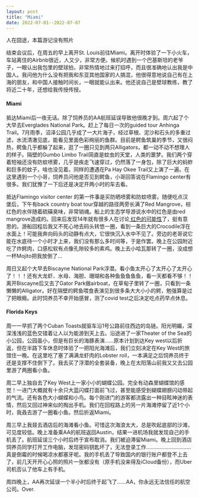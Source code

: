 ```yaml
---
layout: post
title: "Miami"
date: 2022-07-01--2022-07-07
---
```


<div class="post">
<p>人在囧途，本篇游记没有照片</p>

<p>结束会议后，在周五的早上离开St. Louis前往Miami。离开时体验了一下小火车，车站离住的Airbnb很近，人又少，非常方便。候机时遇到一个巴基斯坦的老爷子，一眼认出我包里的壁球拍，非常热情地过来打招呼，而且很准确地认出我是中国人。我问他为什么没有把我和东亚其他国家的人搞混，他很得意地说自己有在上海的朋友，和中国人接触时间长，一眼就能认出来。他还说自己是壁球教练，教了将近二十年，还想给我传授传授。</p>

<h4>Miami</h4>
<p>抵达Miami后一夜无话。除了饲养员的AA航班延误导致他很晚才到。周六起了个大早去Everglades National Park。赶上了每日一次的guided tour Anhinga Trail。7月雨季，沼泽公园几乎成了一大片海子，经过草根、泥沙和石头的多重过滤，水流清澈见底，能看见里面色彩绚丽的鱼群。目前是鳄鱼筑巢的季节，又很闷热，鳄鱼几乎都躲了起来，逛了一圈只见到两只Alligators，都一动不动不想理人的样子。隔壁的Gumbo Limbo Trail简直是蚊虫的天堂，人类的噩梦。我们两个穿着短袖还没有防蚊喷雾，几乎是疾走飞速穿过，仍然落了一身包，除了巨大的蚂蚱和巨多的蚊子，啥也没见着。同样的遭遇在Pa Hay Okee Trail又上演了一遍。在这里遇到一个小哥，饲养员问他是否见到鳄鱼，小哥回答说在Flamingo center有很多。我们犹豫了一下后还是决定开两小时的车去看。</p>
<p>抵达Flamingo visitor center 的第一件事是买防晒喷雾和防蚊喷雾。随便吃点汉堡后，下午有back country boat tour穿越的路径两旁长满了Red Mangrove，棕红色的水伴随着硫磺臭味，非常销魂。船上的生态学导游说水中的红色是由red mangrove造成的。回来后发现14年就有很多人在讨论<a href="https://www.researchgate.net/post/Amazing-red-water-in-a-mangrove-swamp-Have-you-ever-seen-this-before-What-hypothesis-can-explain-such-a-phenomenon"> 红色的可能性</a>了，挺有意思的。游船回程后我又不死心地去码头转悠一圈，看到一条巨大的Crocodile浮在水面上！可能我奔向码头的动静有点大，它很快沉入水中不见了。旁边的老哥说它能在水底待一个小时才上来，我们没有那么多时间等，于是作罢。晚上在公园附近吃了炸鳄肉，口感松软有点像孔隙较多的素鸡。晚上去小哈瓦那转了一圈，没成想一杯Mojito把我放倒了… </p>
<p>周日又起个大早去Biscayne National Park浮潜。看小鱼太开心了太开心了太开心了！！！还有大龙虾、水母、海胆、珊瑚和各种鱼鱼鱼鱼鱼，看一天都看不够！！离开Biscayne后又去了Gator Park做airboat，在草甸子里转了一圈，只看到一条懒懒的Alligator。好在隔壁的鳄鱼喂食表演见到很多条大大小小的鳄，勉强算是过了把眼瘾。此时饲养员不幸开始感冒，测了covid test之后决定吃点药早点休息。</p>

<h4>Florida Keys</h4>
<p>周一一早抓了两个Cuban Toasts就驱车沿1号公路前往西边的岛链。阳光明媚，深深浅浅的蓝色交错着让人以为能游到天上去。沿途进了一家Theater of the Sea的小公园，公园虽小，但是有巨长的海豚表演……原本计划到达Key west以后折返，但在半路下车休息时体验了一把阳光海滩后，我们立刻决定在Key West的旅馆住一晚。在这里吃了塞了满满龙虾肉的Lobster roll，一本满足之后饲养员终于还是支撑不住倒下了。我去买了浮潜的全套装备，晚上在太阳落山前我又又去公园里游了两圈看小鱼。</p>
<p>周二早上独自去了Key West上一家小小的蝴蝶公园。完全有动森里蝴蝶馆的感觉！一进门大概就有十余只大蓝闪蝶打面前飞过，甚至能感受到蝴蝶翅膀闪动带起的气流。还有各色大小蝴蝶和小鸟。每个刚进门的游客都流露出一种目眩神迷的表情，然后又回过神来似的掏出手机。我们在回程路上的另一片海滩停留了近1个小时，我叒去游了一圈看小鱼。然后折返Miami。</p>
<p>周三早上我叕去酒店后的海滩看小鱼。可惜这次海浪太大，总是吹起底部的沙滩，可见度较低。晚上准备乘AA的航班返回Austin，结果一进机场我就发现自己的手机丢了。航班延误三个小时后终于宣布取消。我们被迫滞留Miami。晚上回到酒店饲养员同学打开工作电脑，发现密码钥匙坏了，无法登录工作…………………………真是倒霉的时候喝凉水都塞牙呢。我的手机丢了导致国内的银行账户都登不上去了，前几天开开心心照的照片一张都没有（原手机没来得及iCloud备份），而Uber司机否认了他车上有手机。</p>
<p>周四晚上，AA再次延误一个半小时后终于起飞了……AA，你永远无法信任的航空公司。Over.</p>
